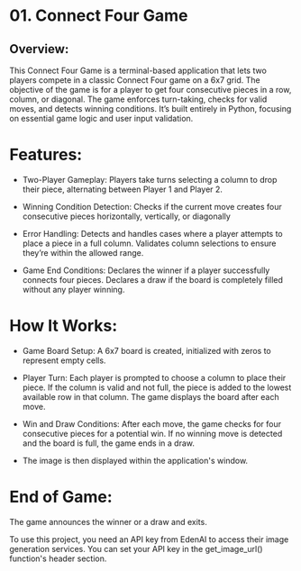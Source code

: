 # 01. Connect Four Game

## Overview:
This Connect Four Game is a terminal-based application that lets two players compete in a classic Connect Four game on a 6x7 grid. The objective of the game is for a player to get four consecutive pieces in a row, column, or diagonal. The game enforces turn-taking, checks for valid moves, and detects winning conditions. It’s built entirely in Python, focusing on essential game logic and user input validation.

# Features:
- Two-Player Gameplay:
Players take turns selecting a column to drop their piece, alternating between Player 1 and Player 2.

- Winning Condition Detection:
Checks if the current move creates four consecutive pieces horizontally, vertically, or diagonally

- Error Handling:
  Detects and handles cases where a player attempts to place a piece in a full column.
  Validates column selections to ensure they’re within the allowed range.

- Game End Conditions:
  Declares the winner if a player successfully connects four pieces.
  Declares a draw if the board is completely filled without any player winning.


# How It Works:
- Game Board Setup:
A 6x7 board is created, initialized with zeros to represent empty cells.

- Player Turn:
Each player is prompted to choose a column to place their piece.
If the column is valid and not full, the piece is added to the lowest available row in that column.
The game displays the board after each move.

- Win and Draw Conditions:
After each move, the game checks for four consecutive pieces for a potential win.
If no winning move is detected and the board is full, the game ends in a draw.

- The image is then displayed within the application's window.

# End of Game:
The game announces the winner or a draw and exits.

To use this project, you need an API key from EdenAI to access their image generation services. You can set your API key in the get_image_url() function's header section.
